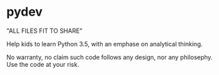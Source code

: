 # pydev

"ALL FILES FIT TO SHARE"

Help kids to learn Python 3.5, with an emphase on analytical thinking. 

No warranty, no claim such code follows any design, nor any philosephy. Use the code at your risk.
